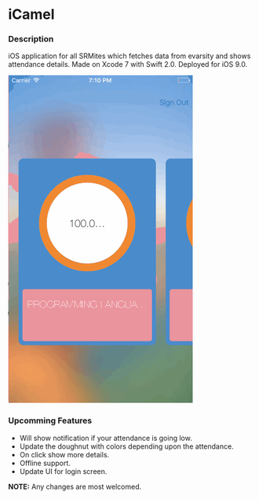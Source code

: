 # iCamel
### Description

iOS application for all SRMites which fetches data from evarsity and shows attendance details.
Made on Xcode 7 with Swift 2.0. Deployed for iOS 9.0.

![GIF](AttendanceMD.gif)

### Upcomming Features

- Will show notification if your attendance is going low.
- Update the doughnut with colors depending upon the attendance.
- On click show more details.
- Offline support.
- Update UI for login screen.

**NOTE:** Any changes are most welcomed.
